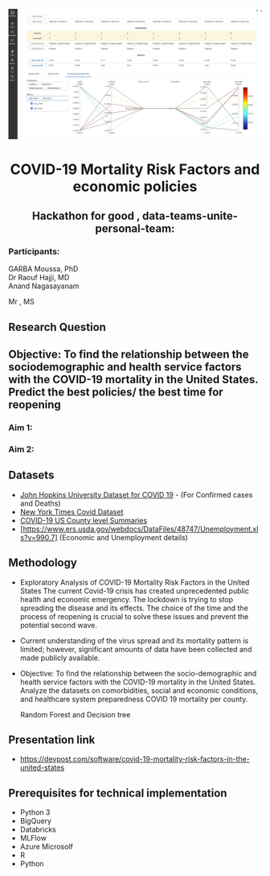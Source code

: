 
![County-level Number of super-spreader businesses](Visualisations/MLFlow.png "Legend")



<h1 align=center>COVID-19 Mortality Risk Factors and economic policies</h1>


<h2 align=center>Hackathon for good , data-teams-unite-personal-team:</h2>

<h3>Participants: </h3>

GARBA Moussa, PhD<br>
Dr Raouf Hajji, MD <br>
Anand Nagasayanam <br>

Mr , MS<br>




<h2>Research Question</h2>


## Objective: To find the relationship between the sociodemographic and health service factors with the COVID-19 mortality in the United States. Predict the best policies/ the best time for reopening
### Aim 1: 
### Aim 2: 

## Datasets
* [John Hopkins University Dataset for COVID 19](https://github.com/CSSEGISandData/COVID-19) - (For Confirmed cases and Deaths) 
* [New York Times Covid Dataset](https://github.com/nytimes/covid-19-data) 
* [COVID-19 US County level Summaries](https://github.com/JieYingWu/COVID-19_US_County-level_Summaries) 
* [https://www.ers.usda.gov/webdocs/DataFiles/48747/Unemployment.xls?v=990.7]  (Economic and Unemployment details)

## Methodology 


* Exploratory Analysis of COVID-19 Mortality Risk Factors in the United States The current Covid-19 crisis has created unprecedented public health and economic emergency. The lockdown is trying to stop spreading the disease and its effects. The choice of the time and the process of reopening is crucial to solve these issues and prevent the potential second wave.

    
* Current understanding of the virus spread and its mortality pattern is limited; however, significant amounts of data have been collected and made publicly available.

* Objective: To find the relationship between the socio-demographic and health service factors with the COVID-19 mortality in the United States. Analyze the datasets on comorbidities, social and economic conditions, and healthcare system preparedness COVID 19 mortality per county.


    Random Forest and Decision tree 
    
## Presentation link 

- https://devpost.com/software/covid-19-mortality-risk-factors-in-the-united-states 

## Prerequisites for technical implementation 

- Python 3
- BigQuery 
- Databricks
- MLFlow
- Azure Microsolf 
- R 
- Python 

